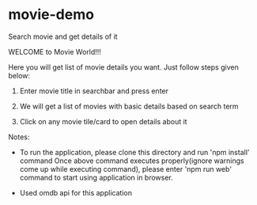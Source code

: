 # movie-demo
Search movie and get details of it 

WELCOME to Movie World!!!

Here you will get list of movie details you want. Just follow steps given below:

1. Enter movie title in searchbar and press enter

2. We will get a list of movies with basic details based on search term

3. Click on any movie tile/card to open details about it

Notes:

- To run the application, please clone this directory and run 'npm install' command
Once above command executes properly(ignore warnings come up while executing command), please enter 'npm run web' command to start using application in browser.

- Used omdb api for this application

